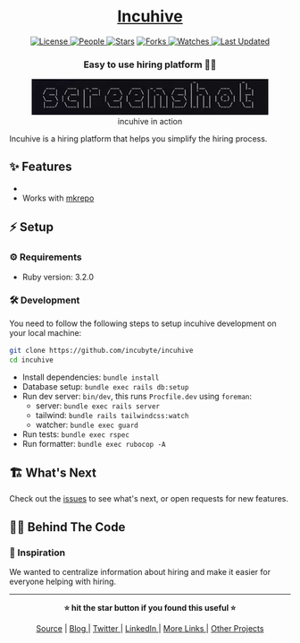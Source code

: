 <div align = "center">

<h1><a href="https://github.com/incubyte/incuhive">Incuhive</a></h1>

<a href="https://github.com/incubyte/incuhive/blob/main/LICENSE">
<img alt="License" src="https://img.shields.io/github/license/incubyte/incuhive?style=flat&color=eee&label="> </a>

<a href="https://github.com/incubyte/incuhive/graphs/contributors">
<img alt="People" src="https://img.shields.io/github/contributors/incubyte/incuhive?style=flat&color=ffaaf2&label=People"> </a>

<a href="https://github.com/incubyte/incuhive/stargazers">
<img alt="Stars" src="https://img.shields.io/github/stars/incubyte/incuhive?style=flat&color=98c379&label=Stars"></a>

<a href="https://github.com/incubyte/incuhive/network/members">
<img alt="Forks" src="https://img.shields.io/github/forks/incubyte/incuhive?style=flat&color=66a8e0&label=Forks"> </a>

<a href="https://github.com/incubyte/incuhive/watchers">
<img alt="Watches" src="https://img.shields.io/github/watchers/incubyte/incuhive?style=flat&color=f5d08b&label=Watches"> </a>

<a href="https://github.com/incubyte/incuhive/pulse">
<img alt="Last Updated" src="https://img.shields.io/github/last-commit/incubyte/incuhive?style=flat&color=e06c75&label="> </a>

<h3>Easy to use hiring platform 💼🐝</h3>

<figure>
  <img src="docs/images/screenshot.png" alt="incuhive in action">
  <br/>
  <figcaption>incuhive in action</figcaption>
</figure>

</div>

Incuhive is a hiring platform that helps you simplify the hiring process.

## ✨ Features

-
- Works with [mkrepo](https://github.com/incubyte/mkrepo)

## ⚡ Setup

### ⚙️ Requirements

- Ruby version: 3.2.0

### 🛠️ Development

You need to follow the following steps to setup incuhive development on your local machine:

```bash
git clone https://github.com/incubyte/incuhive
cd incuhive
```

- Install dependencies: `bundle install`
- Database setup: `bundle exec rails db:setup`
- Run dev server: `bin/dev`, this runs `Procfile.dev` using `foreman`:
  - server: `bundle exec rails server`
  - tailwind: `bundle rails tailwindcss:watch`
  - watcher: `bundle exec guard`
- Run tests: `bundle exec rspec`
- Run formatter: `bundle exec rubocop -A`

## 🏗️ What's Next

Check out the [issues](https://githiub.com/incubyte/incuhive/issues) to see what's next, or open requests for new features.

## 🧑‍💻 Behind The Code

### 🌈 Inspiration

We wanted to centralize information about hiring and make it easier for everyone helping with hiring.

<hr>

<div align="center">

<strong>⭐ hit the star button if you found this useful ⭐</strong><br>

<a href="https://github.com/incubyte/incuhive">Source</a>
| <a href="https://incubyte.github.io/blog" target="_blank">Blog </a>
| <a href="https://twitter.com/incubyte" target="_blank">Twitter </a>
| <a href="https://linkedin.com/in/incubyte" target="_blank">LinkedIn </a>
| <a href="https://incubyte.github.io/links" target="_blank">More Links </a>
| <a href="https://incubyte.github.io/projects" target="_blank">Other Projects </a>

</div>
